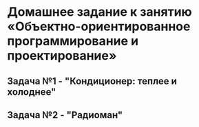 # Домашнее задание к занятию «Объектно-ориентированное программирование и проектирование»

## Задача №1 - "Кондиционер: теплее и холоднее"

## Задача №2 - "Радиоман"